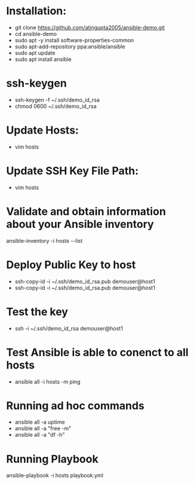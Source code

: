 # Installation:
 - git clone https://github.com/atingupta2005/ansible-demo.git
 - cd ansible-demo
 - sudo apt -y install software-properties-common
 - sudo apt-add-repository ppa:ansible/ansible
 - sudo apt update
 - sudo apt install ansible

# ssh-keygen
 - ssh-keygen -f ~/.ssh/demo_id_rsa
 - chmod 0600 ~/.ssh/demo_id_rsa

# Update Hosts:
 - vim hosts

# Update SSH Key File Path:
 - vim hosts

# Validate and obtain information about your Ansible inventory
ansible-inventory -i hosts --list

# Deploy Public Key to host
 - ssh-copy-id -i ~/.ssh/demo_id_rsa.pub demouser@host1
 - ssh-copy-id -i ~/.ssh/demo_id_rsa.pub demouser@host1

# Test the key
 - ssh -i ~/.ssh/demo_id_rsa demouser@host1

# Test Ansible is able to conenct to all hosts
 - ansible all -i hosts -m ping

# Running ad hoc commands
- ansible all -a uptime
- ansible all -a "free -m"
- ansible all -a "df -h"

# Running Playbook
ansible-playbook -i hosts playbook.yml

 
 
